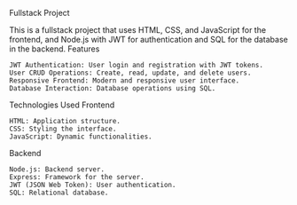 Fullstack Project

This is a fullstack project that uses HTML, CSS, and JavaScript for the frontend, and Node.js with JWT for authentication and SQL for the database in the backend.
Features

    JWT Authentication: User login and registration with JWT tokens.
    User CRUD Operations: Create, read, update, and delete users.
    Responsive Frontend: Modern and responsive user interface.
    Database Interaction: Database operations using SQL.

Technologies Used
Frontend

    HTML: Application structure.
    CSS: Styling the interface.
    JavaScript: Dynamic functionalities.

Backend

    Node.js: Backend server.
    Express: Framework for the server.
    JWT (JSON Web Token): User authentication.
    SQL: Relational database.
